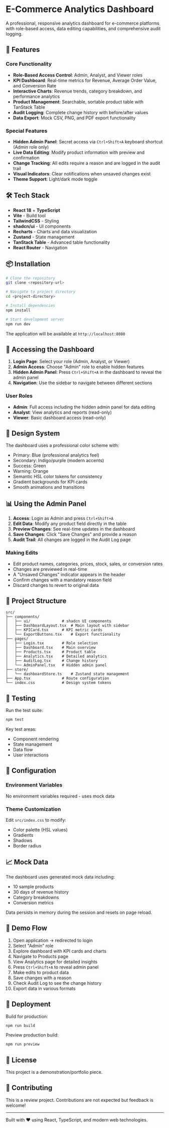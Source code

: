 # E-Commerce Analytics Dashboard

A professional, responsive analytics dashboard for e-commerce platforms with role-based access, data editing capabilities, and comprehensive audit logging.

## 🚀 Features

### Core Functionality
- **Role-Based Access Control**: Admin, Analyst, and Viewer roles
- **KPI Dashboard**: Real-time metrics for Revenue, Average Order Value, and Conversion Rate
- **Interactive Charts**: Revenue trends, category breakdown, and performance analytics
- **Product Management**: Searchable, sortable product table with TanStack Table
- **Audit Logging**: Complete change history with before/after values
- **Data Export**: Mock CSV, PNG, and PDF export functionality

### Special Features
- **Hidden Admin Panel**: Secret access via `Ctrl+Shift+A` keyboard shortcut (Admin role only)
- **Live Data Editing**: Modify product information with preview and confirmation
- **Change Tracking**: All edits require a reason and are logged in the audit trail
- **Visual Indicators**: Clear notifications when unsaved changes exist
- **Theme Support**: Light/dark mode toggle

## 🛠️ Tech Stack

- **React 18** + **TypeScript**
- **Vite** - Build tool
- **TailwindCSS** - Styling
- **shadcn/ui** - UI components
- **Recharts** - Charts and data visualization
- **Zustand** - State management
- **TanStack Table** - Advanced table functionality
- **React Router** - Navigation

## 📦 Installation

```bash
# Clone the repository
git clone <repository-url>

# Navigate to project directory
cd <project-directory>

# Install dependencies
npm install

# Start development server
npm run dev
```

The application will be available at `http://localhost:8080`

## 🔐 Accessing the Dashboard

1. **Login Page**: Select your role (Admin, Analyst, or Viewer)
2. **Admin Access**: Choose "Admin" role to enable hidden features
3. **Hidden Admin Panel**: Press `Ctrl+Shift+A` in the dashboard to reveal the admin panel
4. **Navigation**: Use the sidebar to navigate between different sections

### User Roles

- **Admin**: Full access including the hidden admin panel for data editing
- **Analyst**: View analytics and reports (read-only)
- **Viewer**: Basic dashboard access (read-only)

## 🎨 Design System

The dashboard uses a professional color scheme with:
- Primary: Blue (professional analytics feel)
- Secondary: Indigo/purple (modern accents)
- Success: Green
- Warning: Orange
- Semantic HSL color tokens for consistency
- Gradient backgrounds for KPI cards
- Smooth animations and transitions

## 📊 Using the Admin Panel

1. **Access**: Login as Admin and press `Ctrl+Shift+A`
2. **Edit Data**: Modify any product field directly in the table
3. **Preview Changes**: See real-time updates in the dashboard
4. **Save Changes**: Click "Save Changes" and provide a reason
5. **Audit Trail**: All changes are logged in the Audit Log page

### Making Edits

- Edit product names, categories, prices, stock, sales, or conversion rates
- Changes are previewed in real-time
- A "Unsaved Changes" indicator appears in the header
- Confirm changes with a mandatory reason field
- Discard changes to revert to original data

## 📁 Project Structure

```
src/
├── components/
│   ├── ui/              # shadcn UI components
│   ├── DashboardLayout.tsx  # Main layout with sidebar
│   ├── KPICard.tsx      # KPI metric cards
│   └── ExportButtons.tsx    # Export functionality
├── pages/
│   ├── Login.tsx        # Role selection
│   ├── Dashboard.tsx    # Main overview
│   ├── Products.tsx     # Product table
│   ├── Analytics.tsx    # Detailed analytics
│   ├── AuditLog.tsx     # Change history
│   └── AdminPanel.tsx   # Hidden admin panel
├── store/
│   └── dashboardStore.ts    # Zustand state management
├── App.tsx              # Route configuration
└── index.css            # Design system tokens
```

## 🧪 Testing

Run the test suite:

```bash
npm test
```

Key test areas:
- Component rendering
- State management
- Data flow
- User interactions

## 🔧 Configuration

### Environment Variables
No environment variables required - uses mock data

### Theme Customization
Edit `src/index.css` to modify:
- Color palette (HSL values)
- Gradients
- Shadows
- Border radius

## 📈 Mock Data

The dashboard uses generated mock data including:
- 10 sample products
- 30 days of revenue history
- Category breakdowns
- Conversion metrics

Data persists in memory during the session and resets on page reload.

## 🎥 Demo Flow

1. Open application → redirected to login
2. Select "Admin" role
3. Explore dashboard with KPI cards and charts
4. Navigate to Products page
5. View Analytics page for detailed insights
6. Press `Ctrl+Shift+A` to reveal admin panel
7. Make edits to product data
8. Save changes with a reason
9. Check Audit Log to see the change history
10. Export data in various formats

## 🚀 Deployment

Build for production:

```bash
npm run build
```

Preview production build:

```bash
npm run preview
```

## 📝 License

This project is a demonstration/portfolio piece.

## 🤝 Contributing

This is a review project. Contributions are not expected but feedback is welcome!

---

Built with ❤️ using React, TypeScript, and modern web technologies.
